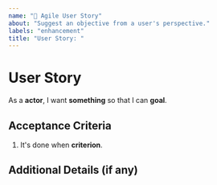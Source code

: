 ```yaml
---
name: "👤 Agile User Story"
about: "Suggest an objective from a user's perspective."
labels: "enhancement"
title: "User Story: "
---
```


# User Story
<!-- Who is this for, what do they wish to accomplish, and why? -->
As a **actor**, I want **something** so that I can **goal**.

## Acceptance Criteria
<!-- By which measure(s) can this feature be defined as done? -->
1. It's done when **criterion**.

## Additional Details (if any)
<!-- Any links, screenshots or other info? -->
